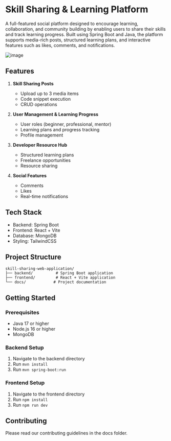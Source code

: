 # Skill Sharing & Learning Platform

A full-featured social platform designed to encourage learning, collaboration, and community building by enabling users to share their skills and track learning progress. Built using Spring Boot and Java, the platform supports media-rich posts, structured learning plans, and interactive features such as likes, comments, and notifications.

![image](https://github.com/user-attachments/assets/639743e8-c354-43d2-a268-b34d8d039c6a)

## Features

1. **Skill Sharing Posts**
   - Upload up to 3 media items
   - Code snippet execution
   - CRUD operations

2. **User Management & Learning Progress**
   - User roles (beginner, professional, mentor)
   - Learning plans and progress tracking
   - Profile management

3. **Developer Resource Hub**
   - Structured learning plans
   - Freelance opportunities
   - Resource sharing

4. **Social Features**
   - Comments
   - Likes
   - Real-time notifications

## Tech Stack

- Backend: Spring Boot
- Frontend: React + Vite
- Database: MongoDB
- Styling: TailwindCSS

## Project Structure

```
skill-sharing-web-application/
├── backend/          # Spring Boot application
├── frontend/         # React + Vite application
└── docs/            # Project documentation
```

## Getting Started

### Prerequisites

- Java 17 or higher
- Node.js 16 or higher
- MongoDB

### Backend Setup

1. Navigate to the backend directory
2. Run `mvn install`
3. Run `mvn spring-boot:run`

### Frontend Setup

1. Navigate to the frontend directory
2. Run `npm install`
3. Run `npm run dev`

## Contributing

Please read our contributing guidelines in the docs folder.
